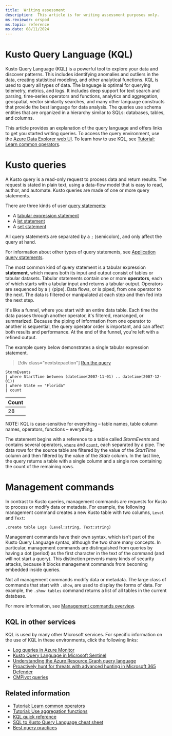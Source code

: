 ```yaml
---
title:  Writing assessment
description:  This article is for writing assessment purposes only.
ms.reviewer: orspod
ms.topic: reference
ms.date: 08/11/2024
---
```

# Kusto Query Language (KQL)

Kusto Query Language (KQL) is a powerful tool to explore your data and discover patterns. This includes identifying anomalies and outliers in the data, creating statistical modeling, and other analytical functions. KQL is used to query all types of data. The language is optimal for querying telemetry, metrics, and logs. It includes deep support for text search and parsing, time-series operators and functions, analytics and aggregation, geospatial, vector similarity searches, and many other language constructs that provide the best language for data analysis. The queries use schema entities that are organized in a hierarchy similar to SQLs: databases, tables, and columns. 
 

This article provides an explanation of the query language and offers links to get you started writing queries. To access the query environment, use the [Azure Data Explorer web UI](https://dataexplorer.azure.com/). To learn how to use KQL, see [Tutorial: Learn common operators](tutorials/learn-common-operators.md).

# Kusto queries

A Kusto query is a read-only request to process data and return results. The request is stated in plain text, using a data-flow model that is easy to read, author, and automate. Kusto queries are made of one or more query statements. 

There are three kinds of user [query statements](statements.md):

- A [tabular expression statement](tabular-expression-statements.md)
- A [let statement](let-statement.md)
- A [set statement](set-statement.md)

All query statements are separated by a `;` (semicolon), and only affect the query at hand.

For information about other types of query statements, see [Application query statements](statements.md#application-query-statements).

The most common kind of query statement is a tabular expression **statement**, which means both its input and output consist of tables or tabular datasets. Tabular statements contain one or more **operators**, each of which starts with a tabular input and returns a tabular output. Operators are sequenced by a `|` (pipe). Data flows, or is piped, from one operator to the next. The data is filtered or manipulated at each step and then fed into the next step.

It's like a funnel, where you start with an entire data table. Each time the data passes through another operator, it's filtered, rearranged, or summarized. Because the piping of information from one operator to another is sequential, the query operator order is important, and can affect both results and performance. At the end of the funnel, you're left with a refined output.






The example query below demonstrates a single tabular expression statement.

> [!div class="nextstepaction"]
> <a href="https://dataexplorer.azure.com/clusters/help/databases/Samples?query=H4sIAAAAAAAAAwsuyS/KdS1LzSspVuCqUSjPSC1KVQguSSwqCcnMTVVISi0pT03NU9BISSxJLQGKaBgZGJjrGhrqGhhqKujpKaCJG4HENZENKklVsLVVUHLz8Q/ydHFUUgDZkpxfmlcCAIItD6l6AAAA" target="_blank">Run the query</a>

```kusto
StormEvents 
| where StartTime between (datetime(2007-11-01) .. datetime(2007-12-01))
| where State == "Florida"  
| count 
```

|Count|
|-----|
|   28|

NOTE: KQL is case-sensitive for everything – table names, table column names, operators, functions – everything.

The statement begins with a reference to a table called *StormEvents* and contains several operators, [`where`](where-operator.md) and [`count`](count-operator.md), each separated by a pipe. The data rows for the source table are filtered by the value of the *StartTime* column and then filtered by the value of the *State* column. In the last line, the query returns a table with a single column and a single row containing the count of the remaining rows.

# Management commands

In contrast to Kusto queries, management commands are requests for     Kusto to process or modify data or metadata. For example, the following management command creates a new Kusto table with two columns, `Level` and `Text`:

```kusto
.create table Logs (Level:string, Text:string)
```



Management commands have their own syntax, which isn't part of the Kusto Query Language syntax, although the two share many concepts. In particular, management commands are distinguished from queries by having a dot (period) as the first character in the text of the command (and will not start a query). This distinction prevents many kinds of security attacks, because it blocks management commands from becoming embedded inside queries.

Not all management commands modify data or metadata. The large class of commands that start with `.show`, are used to display the forms of data. For example, the `.show tables` command returns a list of all tables in the current database.

For more information, see [Management commands overview](../management/index.md).

## KQL in other services

KQL is used by many other Microsoft services. For specific information on the use of KQL in these environments, click the following links:

* [Log queries in Azure Monitor](/azure/azure-monitor/logs/log-query-overview)
* [Kusto Query Language in Microsoft Sentinel](/azure/sentinel/kusto-overview)
* [Understanding the Azure Resource Graph query language](/azure/governance/resource-graph/concepts/query-language)
* [Proactively hunt for threats with advanced hunting in Microsoft 365 Defender](/microsoft-365/security/defender/advanced-hunting-overview)
* [CMPivot queries](/mem/configmgr/core/servers/manage/cmpivot-overview#queries)

## Related information

* [Tutorial: Learn common operators](tutorials/learn-common-operators.md)
* [Tutorial: Use aggregation functions](tutorials/use-aggregation-functions.md)
* [KQL quick reference](kql-quick-reference.md)
* [SQL to Kusto Query Language cheat sheet](sql-cheat-sheet.md)
* [Best query practices](best-practices.md)
